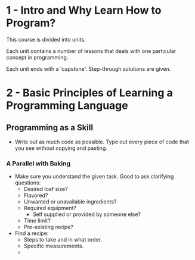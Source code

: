 # 1 - Intro and Why Learn How to Program?

This course is divided into units.

Each unit contains a number of lessons that deals with one particular concept in programming.

Each unit ends with a 'capstone'. Step-through solutions are given.

# 2 - Basic Principles of Learning a Programming Language

## Programming as a Skill

- Write out as much code as possible. Type out every piece of code that you see without copying and pasting.

### A Parallel with Baking

- Make sure you understand the given task. Good to ask clarifying questions:
  - Desired loaf size?
  - Flavored?
  - Unwanted or unavailable ingredients?
  - Required equipment?
    - Self supplied or provided by someone else?
  - Time limit?
  - Pre-existing recipe?
- Find a recipe:
  - Steps to take and in what order.
  - Specific measurements.
  - 